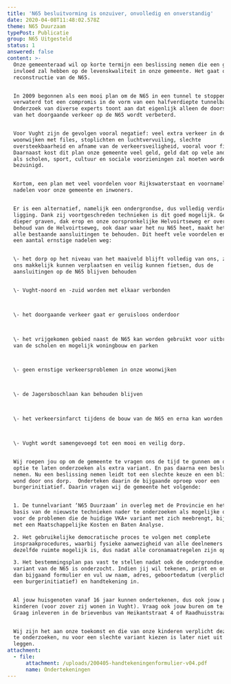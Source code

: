 ```yaml
---
title: 'N65 besluitvorming is onzuiver, onvolledig en onverstandig'
date: 2020-04-08T11:48:02.578Z
theme: N65 Duurzaam
typePost: Publicatie
group: N65 Uitgesteld
status: 1
answered: false
content: >-
  Onze gemeenteraad wil op korte termijn een beslissing nemen die een grote
  invloed zal hebben op de levenskwaliteit in onze gemeente. Het gaat om de
  reconstructie van de N65.  


  In 2009 begonnen als een mooi plan om de N65 in een tunnel te stoppen, is
  verwaterd tot een compromis in de vorm van een halfverdiepte tunnelbak.
  Onderzoek van diverse experts toont aan dat eigenlijk alleen de doorstroming
  van het doorgaande verkeer op de N65 wordt verbeterd.


  Voor Vught zijn de gevolgen vooral negatief: veel extra verkeer in de
  woonwijken met files, stoplichten en luchtvervuiling, slechte
  oversteekbaarheid en afname van de verkeersveiligheid, vooral voor fietsers.
  Daarnaast kost dit plan onze gemeente veel geld, geld dat op vele andere zaken
  als scholen, sport, cultuur en sociale voorzieningen zal moeten worden
  bezuinigd.


  Kortom, een plan met veel voordelen voor Rijkswaterstaat en voornamelijk
  nadelen voor onze gemeente en inwoners.


  Er is een alternatief, namelijk een ondergrondse, dus volledig verdiepte
  ligging. Dank zij voortgeschreden technieken is dit goed mogelijk. Gewoon iets
  dieper graven, dak erop en onze oorspronkelijke Helvoirtseweg er overheen. Het
  behoud van de Helvoirtseweg, ook daar waar het nu N65 heet, maakt het mogelijk
  alle bestaande aansluitingen te behouden. Dit heeft vele voordelen en neemt
  een aantal ernstige nadelen weg:


  \- het dorp op het niveau van het maaiveld blijft volledig van ons, zodat wij
  ons makkelijk kunnen verplaatsen en veilig kunnen fietsen, dus de
  aansluitingen op de N65 blijven behouden


  \- Vught-noord en -zuid worden met elkaar verbonden



  \- het doorgaande verkeer gaat er geruisloos onderdoor



  \- het vrijgekomen gebied naast de N65 kan worden gebruikt voor uitbreidingen
  van de scholen en mogelijk woningbouw en parken



  \- geen ernstige verkeersproblemen in onze woonwijken



  \- de Jagersboschlaan kan behouden blijven



  \- het verkeersinfarct tijdens de bouw van de N65 en erna kan worden voorkomen



  \- Vught wordt samengevoegd tot een mooi en veilig dorp.


  Wij roepen jou op om de gemeente te vragen ons de tijd te gunnen om ook deze
  optie te laten onderzoeken als extra variant. En pas daarna een besluit te
  nemen. Nu een beslissing nemen leidt tot een slechte keuze en een blijvende
  wond door ons dorp.  Onderteken daarin de bijgaande oproep voor een
  burgerinitiatief. Daarin vragen wij de gemeente het volgende:


  1. De tunnelvariant ‘N65 Duurzaam’ in overleg met de Provincie en het Rijk op
  basis van de nieuwste technieken nader te onderzoeken als mogelijke oplossing
  voor de problemen die de huidige VKA+ variant met zich meebrengt, bij voorkeur
  met een Maatschappelijke Kosten en Baten Analyse.

  2. Het gebruikelijke democratische proces te volgen met complete
  inspraakprocedures, waarbij fysieke aanwezigheid van alle deelnemers in
  dezelfde ruimte mogelijk is, dus nadat alle coronamaatregelen zijn opgeheven.

  3. Het bestemmingsplan pas vast te stellen nadat ook de ondergrondse, duurzame
  variant van de N65 is onderzocht. Indien jij wil tekenen, print en onderteken
  dan bijgaand formulier en vul uw naam, adres, geboortedatum (verplicht voor
  een burgerinitiatief) en handtekening in.


  Al jouw huisgenoten vanaf 16 jaar kunnen ondertekenen, dus ook jouw partner en
  kinderen (voor zover zij wonen in Vught). Vraag ook jouw buren om te tekenen.
  Graag inleveren in de brievenbus van Heikantstraat 4 of Raadhuisstraat 3001.


  Wij zijn het aan onze toekomst en die van onze kinderen verplicht deze optie
  te onderzoeken, nu voor een slechte variant kiezen is later niet uit te
  leggen.
attachment:
  - file:
      attachment: /uploads/200405-handtekeningenformulier-v04.pdf
      name: Ondertekeningen
---
```

